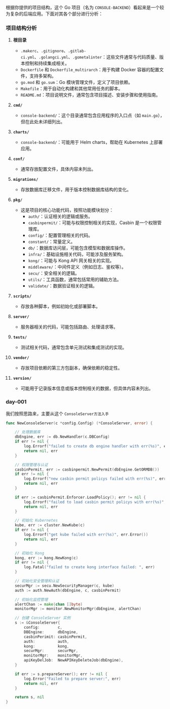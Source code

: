 根据你提供的项目结构，这个 Go 项目（名为 `CONSOLE-BACKEND`）看起来是一个较为复杂的后端应用。下面对其各个部分进行分析：

### 项目结构分析

1. **根目录**
   - `.makerc`、`.gitignore`、`.gitlab-ci.yml`、`.golangci.yml`、`.gometalinter`：这些文件通常与代码质量、版本控制和持续集成相关。
   - `Dockerfile` 和 `Dockerfile_multirarch`：用于构建 Docker 容器的配置文件，支持多架构。
   - `go.mod` 和 `go.sum`：Go 模块管理文件，定义了项目依赖。
   - `Makefile`：用于自动化构建和其他常用任务的脚本。
   - `README.md`：项目说明文件，通常包含项目描述、安装步骤和使用指南。

2. **`cmd/`**
   - `console-backend/`：这个目录通常包含应用程序的入口点（如 `main.go`），但在此处未详细列出。

3. **`charts/`**
   - `console-backend/`：可能用于 Helm charts，帮助在 Kubernetes 上部署应用。

4. **`conf/`**
   - 通常存放配置文件，具体内容未列出。

5. **`migrations/`**
   - 存放数据库迁移文件，用于版本控制数据库结构的变化。

6. **`pkg/`**
   - 这是项目的核心功能代码，按照功能模块划分：
     - `auth/`：认证相关的逻辑或服务。
     - `casbinpermit/`：可能与权限控制相关的实现，Casbin 是一个权限管理库。
     - `config/`：配置管理相关的代码。
     - `constant/`：常量定义。
     - `db/`：数据库访问层，可能包含模型和数据库操作。
     - `infra/`：基础设施相关代码，可能涉及服务架构。
     - `kong/`：可能与 Kong API 网关相关的实现。
     - `middleware/`：中间件定义（例如日志、鉴权等）。
     - `secu/`：安全相关的逻辑。
     - `utils/`：工具函数，通常包括常用的辅助方法。
     - `validate/`：数据验证相关的逻辑。

7. **`scripts/`**
   - 存放各种脚本，例如初始化或部署脚本。

8. **`server/`**
   - 服务器相关的代码，可能包括路由、处理请求等。

9. **`tests/`**
   - 测试相关代码，通常包含单元测试和集成测试的实现。

10. **`vendor/`**
    - 存放项目依赖的第三方包副本，确保依赖的稳定性。

11. **`version/`**
    - 可能用于记录版本信息或版本控制相关的数据，但具体内容未列出。

### day-001

我们按照思路来，主要从这个 `ConsoleServer方法入手`

```go
func NewConsoleServer(c *config.Config) (*ConsoleServer, error) {

	// 处理数据库
	dbEngine, err := db.NewHandler(c.DBConfig)
	if err != nil {
		log.Errorf("failed to create db engine handler with err(%s)", err.Error())
		return nil, err
	}

	// 权限管理与认证
	casbinPermit, err := casbinpermit.NewPermit(dbEngine.GetORMDB())
	if err != nil {
		log.Errorf("new casbin permit policys failed with err(%s)", err.Error())
		return nil, err
	}

	if err := casbinPermit.Enforcer.LoadPolicy(); err != nil {
		log.Errorf("failed to load casbin permit policys with err(%s)", err.Error())
		return nil, err
	}

	// 初始化 Kubernetes
	kube, err := cluster.NewKube(c)
	if err != nil {
		log.Errorf("get kube failed with err(%s)", err.Error())
		return nil, err
	}

	// 初始化 Kong
	kong, err := kong.NewKong(c)
	if err != nil {
		log.Fatal("failed to create kong interface failed: ", err)
	}

	// 初始化安全管理和认证
	securMgr := secu.NewSecurityManager(c, kube)
	auth := auth.NewAuth(dbEngine, c, casbinPermit)

	// 初始化监控管理
	alertChan := make(chan []byte)
	monitorMgr := monitor.NewMonitorMgr(dbEngine, alertChan)

	// 创建 ConsoleServer 实例
	s := &ConsoleServer{
		config:        c,
		DBEngine:      dbEngine,
		casbinPerimit: casbinPermit,
		auth:          auth,
		kong:          kong,
		securMgr:      securMgr,
		monitorMgr:    monitorMgr,
		apiKeyDelJob:  NewAPIKeyDeleteJob(dbEngine),
	}

	if err := s.prepareServer(); err != nil {
		log.Error("Failed to prepare server:", err)
		return nil, err
	}

	return s, nil
}
```

